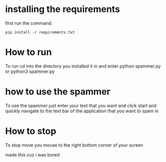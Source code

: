 # installing the requirements

first run the command:
```
pip install -r requirements.txt
```

# How to run
To run cd into the directory you installed it in and enter python spammer.py or python3 spammer.py


# how to use the spammer

To use the spammer just enter your text that you want and click start and quickly navigate to the text bar of the application that you want to spam in

# How to stop

To stop move you mouse to the right bottom corner of your screen


made this cuz i was bored
